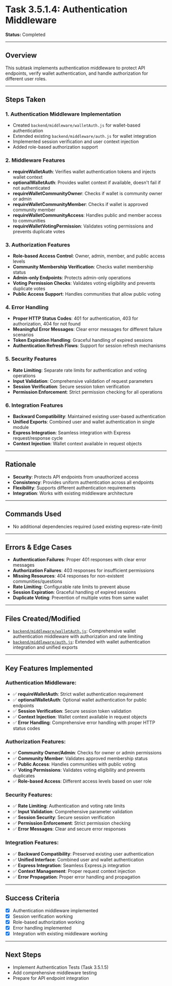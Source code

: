 # Task 3.5.1.4: Authentication Middleware

**Status:** Completed

---

## Overview
This subtask implements authentication middleware to protect API endpoints, verify wallet authentication, and handle authorization for different user roles.

---

## Steps Taken

### 1. Authentication Middleware Implementation
- Created `backend/middleware/walletAuth.js` for wallet-based authentication
- Extended existing `backend/middleware/auth.js` for wallet integration
- Implemented session verification and user context injection
- Added role-based authorization support

### 2. Middleware Features
- **requireWalletAuth**: Verifies wallet authentication tokens and injects wallet context
- **optionalWalletAuth**: Provides wallet context if available, doesn't fail if not authenticated
- **requireWalletCommunityOwner**: Checks if wallet is community owner or admin
- **requireWalletCommunityMember**: Checks if wallet is approved community member
- **requireWalletCommunityAccess**: Handles public and member access to communities
- **requireWalletVotingPermission**: Validates voting permissions and prevents duplicate votes

### 3. Authorization Features
- **Role-based Access Control**: Owner, admin, member, and public access levels
- **Community Membership Verification**: Checks wallet membership status
- **Admin-only Endpoints**: Protects admin-only operations
- **Voting Permission Checks**: Validates voting eligibility and prevents duplicate votes
- **Public Access Support**: Handles communities that allow public voting

### 4. Error Handling
- **Proper HTTP Status Codes**: 401 for authentication, 403 for authorization, 404 for not found
- **Meaningful Error Messages**: Clear error messages for different failure scenarios
- **Token Expiration Handling**: Graceful handling of expired sessions
- **Authentication Refresh Flows**: Support for session refresh mechanisms

### 5. Security Features
- **Rate Limiting**: Separate rate limits for authentication and voting operations
- **Input Validation**: Comprehensive validation of request parameters
- **Session Verification**: Secure session token verification
- **Permission Enforcement**: Strict permission checking for all operations

### 6. Integration Features
- **Backward Compatibility**: Maintained existing user-based authentication
- **Unified Exports**: Combined user and wallet authentication in single module
- **Express Integration**: Seamless integration with Express request/response cycle
- **Context Injection**: Wallet context available in request objects

---

## Rationale
- **Security**: Protects API endpoints from unauthorized access
- **Consistency**: Provides uniform authentication across all endpoints
- **Flexibility**: Supports different authentication requirements
- **Integration**: Works with existing middleware architecture

---

## Commands Used
- No additional dependencies required (used existing express-rate-limit)

---

## Errors & Edge Cases
- **Authentication Failures**: Proper 401 responses with clear error messages
- **Authorization Failures**: 403 responses for insufficient permissions
- **Missing Resources**: 404 responses for non-existent communities/questions
- **Rate Limiting**: Configurable rate limits to prevent abuse
- **Session Expiration**: Graceful handling of expired sessions
- **Duplicate Voting**: Prevention of multiple votes from same wallet

---

## Files Created/Modified
- [`backend/middleware/walletAuth.js`](../backend/middleware/walletAuth.js): Comprehensive wallet authentication middleware with authorization and rate limiting
- [`backend/middleware/auth.js`](../backend/middleware/auth.js): Extended with wallet authentication integration and unified exports

---

## Key Features Implemented

### Authentication Middleware:
- ✅ **requireWalletAuth**: Strict wallet authentication requirement
- ✅ **optionalWalletAuth**: Optional wallet authentication for public endpoints
- ✅ **Session Verification**: Secure session token validation
- ✅ **Context Injection**: Wallet context available in request objects
- ✅ **Error Handling**: Comprehensive error handling with proper HTTP status codes

### Authorization Features:
- ✅ **Community Owner/Admin**: Checks for owner or admin permissions
- ✅ **Community Member**: Validates approved membership status
- ✅ **Public Access**: Handles communities with public voting
- ✅ **Voting Permissions**: Validates voting eligibility and prevents duplicates
- ✅ **Role-based Access**: Different access levels based on user role

### Security Features:
- ✅ **Rate Limiting**: Authentication and voting rate limits
- ✅ **Input Validation**: Comprehensive parameter validation
- ✅ **Session Security**: Secure session verification
- ✅ **Permission Enforcement**: Strict permission checking
- ✅ **Error Messages**: Clear and secure error responses

### Integration Features:
- ✅ **Backward Compatibility**: Preserved existing user authentication
- ✅ **Unified Interface**: Combined user and wallet authentication
- ✅ **Express Integration**: Seamless Express.js integration
- ✅ **Context Management**: Proper request context injection
- ✅ **Error Propagation**: Proper error handling and propagation

---

## Success Criteria
- [x] Authentication middleware implemented
- [x] Session verification working
- [x] Role-based authorization working
- [x] Error handling implemented
- [x] Integration with existing middleware working

---

## Next Steps
- Implement Authentication Tests (Task 3.5.1.5)
- Add comprehensive middleware testing
- Prepare for API endpoint integration 